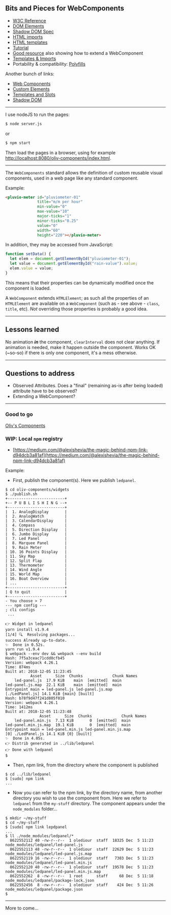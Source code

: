 ## Bits and Pieces for WebComponents

- [W3C Reference](http://w3c.github.io/webcomponents/spec/custom/)
- [DOM Elements](https://www.w3.org/TR/DOM-Level-2-HTML/html.html)
- [Shadow DOM Spec](https://w3c.github.io/webcomponents/spec/shadow/)
- [HTML imports](http://w3c.github.io/webcomponents/spec/imports/)
- [HTML templates](https://html.spec.whatwg.org/multipage/webappapis.html)
- [Tutorial](https://auth0.com/blog/web-components-how-to-craft-your-own-custom-components/)
- [Good resource](https://developers.google.com/web/fundamentals/web-components/customelements) also showing how to extend a WebComponent
- [Templates & Imports](https://www.html5rocks.com/en/tutorials/webcomponents/imports/)
- Portability & compatibility: [Polyfills](https://www.webcomponents.org/polyfills)

Another bunch of links:
- [Web Components](https://developer.mozilla.org/en-US/docs/Web/Web_Components)
- [Custom Elements](https://developer.mozilla.org/en-US/docs/Web/Web_Components/Using_custom_elements)
- [Templates and Slots](https://developer.mozilla.org/en-US/docs/Web/Web_Components/Using_templates_and_slots)
- [Shadow DOM](https://developer.mozilla.org/en-US/docs/Web/Web_Components/Using_shadow_DOM)

-----------------------

I use nodeJS to run the pages:
 ```bash
 $ node server.js
```
or
```bash
$ npm start
```

Then load the pages in a browser, using for example [http://localhost:8080/oliv-components/index.html](http://localhost:8080/component.01/index.html).

---

The `WebComponents` standard allows the definition of custom reusable visual components, used in a web page like any standard component.

Example:
```html
<pluvio-meter id="pluviometer-01"
              title="m/m per hour"
              min-value="0"
              max-value="10"
              major-ticks="1"
              minor-ticks="0.25"
              value="0"
              width="60"
              height="220"></pluvio-meter>
```
In addition, they may be accessed from JavaScript:
```javascript
function setData() {
  let elem = document.getElementById("pluviometer-01");
  let value = document.getElementById("rain-value").value;
  elem.value = value;
}
```
This means that their properties can be dynamically modified once the component is loaded.

A `WebComponent` extends `HTMLElement`; as such all the properties of an `HTMLElement` are available on a `WebComponent`
 (such as - see above - `class`, `title`, etc). _Not_ overriding those properties is probably a good idea.

---

## Lessons learned

No animation _**in**_ the component, `clearInterval` does not clear anything.
If animation is needed, make it happen outside the component.
Works OK (~so-so) if there is only one component, it's a mess otherwise.

---

## Questions to address
- Observed Attributes. Does a "final" (remaining as-is after being loaded) attribute have to be observed?
- Extending a WebComponent?

---

### Good to go

[Oliv's Components](./oliv-components)

### WIP: Local `npm` registry
- [https://medium.com/@alexishevia/the-magic-behind-npm-link-d94dcb3a81af](https://medium.com/@alexishevia/the-magic-behind-npm-link-d94dcb3a81af)

Example:

- First, publish the component(s). Here we publish `ledpanel`.
```
$ cd oliv-components/widgets
$ ./publish.sh
+-------------------------+
+-- P U B L I S H I N G --+
+-------------------------+
|  1. AnalogDisplay       |
|  2. AnalogWatch         |
|  3. CalendarDisplay     |
|  4. Compass             |
|  5. Direction Display   |
|  6. Jumbo Display       |
|  7. Led Panel           |
|  8. Marquee Panel       |
|  9. Rain Meter          |
| 10. 16 Points Display   |
| 11. Sky Map             |
| 12. Split Flap          |
| 13. Thermometer         |
| 14. Wind Angle          |
| 15. World Map           |
| 16. Boat Overview       |
| ...                     |
+-------------------------+
| Q to quit               |
+-------------------------+
- You choose > 7
--- npm config ---
; cli configs
 ...

👉 Widget in ledpanel
yarn install v1.9.4
[1/4] 🔍  Resolving packages...
success Already up-to-date.
✨  Done in 0.52s.
yarn run v1.9.4
$ webpack --env dev && webpack --env build
Hash: 7f5a3ceac71cdd0cfb45
Version: webpack 4.26.1
Time: 874ms
Built at: 2018-12-05 11:23:45
           Asset      Size  Chunks             Chunk Names
    led-panel.js  17.9 KiB    main  [emitted]  main
led-panel.js.map  22.1 KiB    main  [emitted]  main
Entrypoint main = led-panel.js led-panel.js.map
[./LedPanel.js] 14.1 KiB {main} [built]
Hash: b78f9d47f241d805f010
Version: webpack 4.26.1
Time: 1412ms
Built at: 2018-12-05 11:23:48
               Asset      Size  Chunks             Chunk Names
    led-panel.min.js  7.13 KiB       0  [emitted]  main
led-panel.min.js.map  19.1 KiB       0  [emitted]  main
Entrypoint main = led-panel.min.js led-panel.min.js.map
[0] ./LedPanel.js 14.1 KiB {0} [built]
✨  Done in 4.05s.
👉 Distrib generated in ../lib/ledpanel
👉 Done with ledpanel
$
```
- Then, npm link, from the directory where the component is published
```
$ cd ../lib/ledpanel
$ [sudo] npm link
...
```
- Now you can refer to the npm link, by the directory name, from another directory you wish to use the component from. Here we refer to `ledpanel` from the `my-stuff` directory. The component appears under the `node_modules` folder...
```
$ mkdir ~/my-stuff
$ cd ~/my-stuff
$ [sudo] npm link lepdpanel
...
$ ll ./node_modules/ledpanel/*
  8622552112 40 -rw-r--r--  1 olediour  staff  18325 Dec  5 11:23 node_modules/ledpanel/led-panel.js
  8622552113 48 -rw-r--r--  1 olediour  staff  22629 Dec  5 11:23 node_modules/ledpanel/led-panel.js.map
  8622552119 16 -rw-r--r--  1 olediour  staff   7303 Dec  5 11:23 node_modules/ledpanel/led-panel.min.js
  8622552120 40 -rw-r--r--  1 olediour  staff  19578 Dec  5 11:23 node_modules/ledpanel/led-panel.min.js.map
  8622552262  8 -rw-r--r--  1 root      staff     68 Dec  5 11:18 node_modules/ledpanel/package-lock.json
  8622552456  8 -rw-r--r--  1 olediour  staff    424 Dec  5 11:26 node_modules/ledpanel/package.json
$

```

---

More to come...
